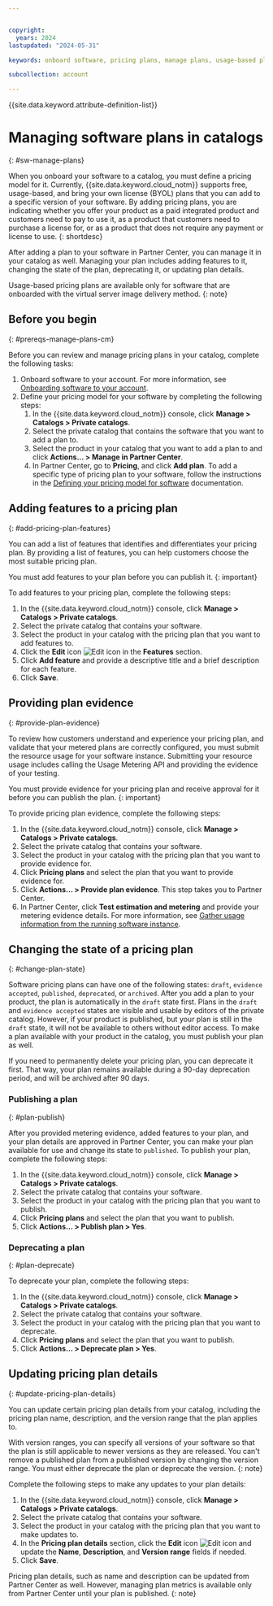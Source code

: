 ```yaml
---


copyright:
  years: 2024
lastupdated: "2024-05-31"

keywords: onboard software, pricing plans, manage plans, usage-based plan, software, catalog, partner center, catalog, private catalog, catalog management

subcollection: account

---
```


{{site.data.keyword.attribute-definition-list}}

# Managing software plans in catalogs
{: #sw-manage-plans}

When you onboard your software to a catalog, you must define a pricing model for it. Currently, {{site.data.keyword.cloud_notm}} supports free, usage-based, and bring your own license (BYOL) plans that you can add to a specific version of your software. By adding pricing plans, you are indicating whether you offer your product as a paid integrated product and customers need to pay to use it, as a product that customers need to purchase a license for, or as a product that does not require any payment or license to use. 
{: shortdesc}

After adding a plan to your software in Partner Center, you can manage it in your catalog as well. Managing your plan includes adding features to it, changing the state of the plan, deprecating it, or updating plan details.

Usage-based pricing plans are available only for software that are onboarded with the virtual server image delivery method.
{: note}

## Before you begin
{: #prereqs-manage-plans-cm}

Before you can review and manage pricing plans in your catalog, complete the following tasks:

1. Onboard software to your account. For more information, see [Onboarding software to your account](/docs/account?topic=account-create-private-catalog&interface=ui).
1. Define your pricing model for your software by completing the following steps:
    1. In the {{site.data.keyword.cloud_notm}} console, click **Manage > Catalogs > Private catalogs**.
    1. Select the private catalog that contains the software that you want to add a plan to.
    1. Select the product in your catalog that you want to add a plan to and click **Actions... > Manage in Partner Center**.
    1. In Partner Center, go to **Pricing**, and click **Add plan**. To add a specific type of pricing plan to your software, follow the instructions in the [Defining your pricing model for software](/docs/sell?topic=sell-sw-pricing) documentation.

## Adding features to a pricing plan
{: #add-pricing-plan-features}

You can add a list of features that identifies and differentiates your pricing plan. By providing a list of features, you can help customers choose the most suitable pricing plan.

You must add features to your plan before you can publish it.
{: important}

To add features to your pricing plan, complete the following steps:

1. In the {{site.data.keyword.cloud_notm}} console, click **Manage > Catalogs > Private catalogs**.
1. Select the private catalog that contains your software.
1. Select the product in your catalog with the pricing plan that you want to add features to.
1. Click the **Edit** icon ![Edit icon](../icons/edit-tagging.svg "Edit") in the **Features** section.
1. Click **Add feature** and provide a descriptive title and a brief description for each feature.
1. Click **Save**.

## Providing plan evidence
{: #provide-plan-evidence}

To review how customers understand and experience your pricing plan, and validate that your metered plans are correctly configured, you must submit the resource usage for your software instance. Submitting your resource usage includes calling the Usage Metering API and providing the evidence of your testing.

You must provide evidence for your pricing plan and receive approval for it before you can publish the plan.
{: important}

To provide pricing plan evidence, complete the following steps:

1. In the {{site.data.keyword.cloud_notm}} console, click **Manage > Catalogs > Private catalogs**.
1. Select the private catalog that contains your software.
1. Select the product in your catalog with the pricing plan that you want to provide evidence for.
1. Click **Pricing plans** and select the plan that you want to provide evidence for.
1. Click **Actions... > Provide plan evidence**. This step takes you to Partner Center.
1. In Partner Center, click **Test estimation and metering** and provide your metering evidence details. For more information, see [Gather usage information from the running software instance](/docs/account?topic=account-working-catalog-vsivpc-tutorial#working-gather-usage).

## Changing the state of a pricing plan
{: #change-plan-state}

Software pricing plans can have one of the following states: `draft`, `evidence accepted`, `published`, `deprecated`, or `archived`. After you add a plan to your product, the plan is automatically in the `draft` state first. Plans in the `draft` and `evidence accepted` states are visible and usable by editors of the private catalog. However, if your product is published, but your plan is still in the `draft` state, it will not be available to others without editor access. To make a plan available with your product in the catalog, you must publish your plan as well.

If you need to permanently delete your pricing plan, you can deprecate it first. That way, your plan remains available during a 90-day deprecation period, and will be archived after 90 days.

### Publishing a plan
{: #plan-publish}

After you provided metering evidence, added features to your plan, and your plan details are approved in Partner Center, you can make your plan available for use and change its state to `published`. To publish your plan, complete the following steps:

1. In the {{site.data.keyword.cloud_notm}} console, click **Manage > Catalogs > Private catalogs**.
1. Select the private catalog that contains your software.
1. Select the product in your catalog with the pricing plan that you want to publish.
1. Click **Pricing plans** and select the plan that you want to publish.
1. Click **Actions... > Publish plan > Yes**.

### Deprecating a plan
{: #plan-deprecate}

To deprecate your plan, complete the following steps:

1. In the {{site.data.keyword.cloud_notm}} console, click **Manage > Catalogs > Private catalogs**.
1. Select the private catalog that contains your software.
1. Select the product in your catalog with the pricing plan that you want to deprecate.
1. Click **Pricing plans** and select the plan that you want to publish.
1. Click **Actions... > Deprecate plan > Yes**.

## Updating pricing plan details
{: #update-pricing-plan-details}

You can update certain pricing plan details from your catalog, including the pricing plan name, description, and the version range that the plan applies to. 

With version ranges, you can specify all versions of your software so that the plan is still applicable to newer versions as they are released. You can't remove a published plan from a published version by changing the version range. You must either deprecate the plan or deprecate the version.
{: note}

Complete the following steps to make any updates to your plan details:

1. In the {{site.data.keyword.cloud_notm}} console, click **Manage > Catalogs > Private catalogs**.
1. Select the private catalog that contains your software.
1. Select the product in your catalog with the pricing plan that you want to make updates to.
1. In the **Pricing plan details** section, click the **Edit** icon ![Edit icon](../icons/edit-tagging.svg "Edit") and update the **Name**, **Description**, and **Version range** fields if needed.
1. Click **Save**.

Pricing plan details, such as name and description can be updated from Partner Center as well. However, managing plan metrics is available only from Partner Center until your plan is published.
{: note}
